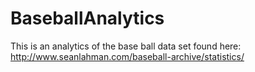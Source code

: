 # BaseballAnalytics
This is an analytics of the base ball data set found here: http://www.seanlahman.com/baseball-archive/statistics/
